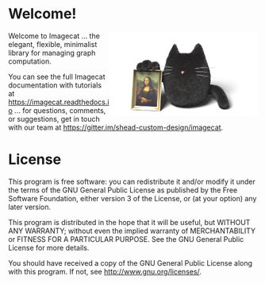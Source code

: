 # Welcome!

<img src="artwork/imagecat.png" width="300" style="float:right"/>

Welcome to Imagecat ... the elegant, flexible, minimalist library
for managing graph computation.

You can see the full Imagecat documentation with tutorials at
https://imagecat.readthedocs.io ... for questions, comments, or suggestions, get
in touch with our team at https://gitter.im/shead-custom-design/imagecat.

License
=======

This program is free software: you can redistribute it and/or modify
it under the terms of the GNU General Public License as published by
the Free Software Foundation, either version 3 of the License, or
(at your option) any later version.

This program is distributed in the hope that it will be useful,
but WITHOUT ANY WARRANTY; without even the implied warranty of
MERCHANTABILITY or FITNESS FOR A PARTICULAR PURPOSE.  See the
GNU General Public License for more details.

You should have received a copy of the GNU General Public License
along with this program.  If not, see <http://www.gnu.org/licenses/>.
